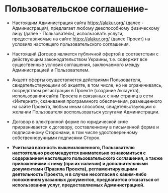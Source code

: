   # **Пользовательское соглашение**-
  
  - Настоящим Администрация сайта https://alakur.org/ (далее - Администрация), предлагает любому дееспособному физическому лицу (далее - Пользователь), использовать услуги, предоставляемые на сайте https://alakur.org/ (далее Проект) на условиях настоящего пользовательского соглашения.

  - Настоящий Договор является публичной офертой в соответствии с действующим законодательством Украины, т.е. содержит все существенные условия соглашения, заключаемого между Администрацией и Пользователем.

  - Акцепт оферты осуществляется действиями Пользователя, свидетельствующими об акцепте, в том числе, но не ограничиваясь, посредством регистрации в Проекте (создание Аккаунта), использования сайта Проекта и связанных с ним страниц в сети «Интернет», скачивания программного обеспечения, размещенного на сайте Проекта, любым иным способом, свидетельствующим о желании Пользователя воспользоваться услугами Администрации.

  - Договор в электронной форме по юридической силе приравнивается к договору, составленному в письменной форме и подписанному Сторонами, в том числе удостоверенному собственноручными подписями Сторон.

  - <b>Учитывая важность вышеизложенного, Пользователю настоятельно рекомендуется внимательно ознакомиться с содержанием настоящего пользовательского соглашения, а также приложениями к нему (при их наличии) и дополнительными документами (Правила Проекта), регламентирующими деятельность Проекта, и в случае несогласия с каким-либо положением указанных документов, предлагается отказаться от использования услуг, предоставляемых Администрацией.<b>
